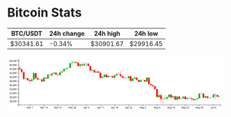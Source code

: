 # Bitcoin Stats

BTC/USDT|24h change|24h high|24h low|
|---|---|---|---|
|$30341.61|-0.34%|$30901.67|$29916.45|

<img src="./chart.svg">
